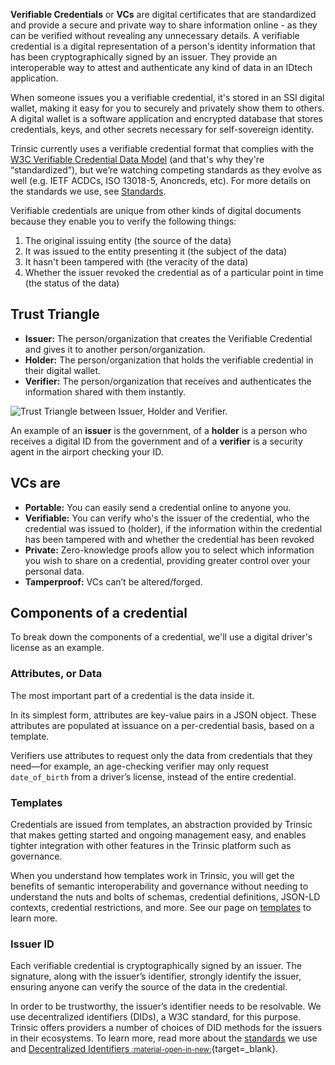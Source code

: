 **Verifiable Credentials** or **VCs** are digital certificates that are standardized and provide a secure and private way to share information online - as they can be verified without revealing any unnecessary details. A verifiable credential is a digital representation of a person's identity information that has been cryptographically signed by an issuer. They provide an interoperable way to attest and authenticate any kind of data in an IDtech application.

When someone issues you a verifiable credential, it's stored in an SSI digital wallet, making it easy for you to securely and privately show them to others. A digital wallet is a software application and encrypted database that stores credentials, keys, and other secrets necessary for self-sovereign identity.

Trinsic currently uses a verifiable credential format that complies with the [W3C Verifiable Credential Data Model](https://www.w3.org/TR/vc-data-model/) (and that's why they're “standardized”), but we’re watching competing standards as they evolve as well (e.g. IETF ACDCs, ISO 13018-5, Anoncreds, etc). For more details on the standards we use, see [Standards](/learn/platform/standards).

Verifiable credentials are unique from other kinds of digital documents because they enable you to verify the following things:

1. The original issuing entity (the source of the data)
2. It was issued to the entity presenting it (the subject of the data)
3. It hasn't been tampered with (the veracity of the data)
4. Whether the issuer revoked the credential as of a particular point in time (the status of the data)

## Trust Triangle

- **Issuer:** The person/organization that creates the Verifiable Credential and gives it to another person/organization.
- **Holder:** The person/organization that holds the verifiable credential in their digital wallet.
- **Verifier:** The person/organization that receives and authenticates the information shared with them instantly.

![Trust Triangle between Issuer, Holder and Verifier.](https://trinsic.id/wp-content/uploads/2020/08/trusttriangle.png)


An example of an **issuer** is the government, of a **holder** is a person who receives a digital ID from the government and of a **verifier** is a security agent in the airport checking your ID.

## VCs are

- **Portable:** You can easily send a credential online to anyone you.
- **Verifiable:** You can verify who's the issuer of the credential, who the credential was issued to (holder), if the information within the credential has been tampered with and whether the credential has been revoked
- **Private:** Zero-knowledge proofs allow you to select which information you wish to share on a credential, providing greater control over your personal data.
- **Tamperproof:** VCs can’t be altered/forged.

## Components of a credential

To break down the components of a credential, we'll use a digital driver's license as an example.

### Attributes, or Data

The most important part of a credential is the data inside it. 

In its simplest form, attributes are key-value pairs in a JSON object. These attributes are populated at issuance on a per-credential basis, based on a template. 

Verifiers use attributes to request only the data from credentials that they need—for example, an age-checking verifier may only request `date_of_birth` from a driver’s license, instead of the entire credential.

### Templates

Credentials are issued from templates, an abstraction provided by Trinsic that makes getting started and ongoing management easy, and enables tighter integration with other features in the Trinsic platform such as governance. 

When you understand how templates work in Trinsic, you will get the benefits of semantic interoperability and governance without needing to understand the nuts and bolts of schemas, credential definitions, JSON-LD contexts, credential restrictions, and more. See our page on [templates](/learn/concepts/templates) to learn more.

### Issuer ID

Each verifiable credential is cryptographically signed by an issuer. The signature, along with the issuer’s identifier, strongly identify the issuer, ensuring anyone can verify the source of the data in the credential. 

In order to be trustworthy, the issuer’s identifier needs to be resolvable. We use decentralized identifiers (DIDs), a W3C standard, for this purpose. Trinsic offers providers a number of choices of DID methods for the issuers in their ecosystems. To learn more, read more about the [standards](/learn/platform/standards) we use and [Decentralized Identifiers <small>:material-open-in-new:</small>](https://www.w3.org/TR/did-core/){target=_blank}.